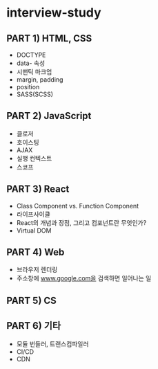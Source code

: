 # interview-study

## PART 1) HTML, CSS
- DOCTYPE
- data- 속성
- 시맨틱 마크업
- margin, padding
- position
- SASS(SCSS)
## PART 2) JavaScript
- 클로저
- 호이스팅
- AJAX
- 실행 컨텍스트
- 스코프
## PART 3) React
- Class Component vs. Function Component
- 라이프사이클
- React의 개념과 장점, 그리고 컴포넌트란 무엇인가?
- Virtual DOM
## PART 4) Web
- 브라우저 렌더링
- 주소창에 www.google.com을 검색하면 일어나는 일
## PART 5) CS
## PART 6) 기타
- 모듈 번들러, 트랜스컴파일러
- CI/CD
- CDN
